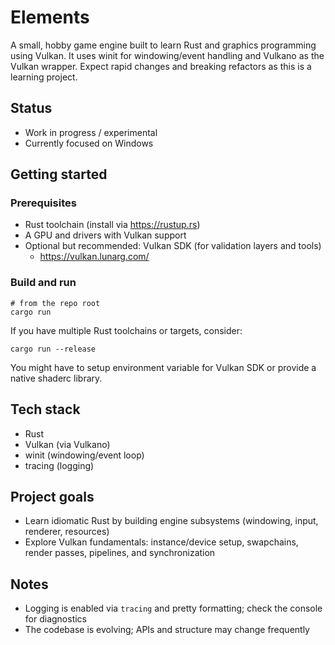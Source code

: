 # Elements

A small, hobby game engine built to learn Rust and graphics programming using Vulkan. It uses winit for windowing/event handling and Vulkano as the Vulkan wrapper. Expect rapid changes and breaking refactors as this is a learning project.

## Status
- Work in progress / experimental
- Currently focused on Windows

## Getting started

### Prerequisites
- Rust toolchain (install via https://rustup.rs)
- A GPU and drivers with Vulkan support
- Optional but recommended: Vulkan SDK (for validation layers and tools)
  - https://vulkan.lunarg.com/

### Build and run
```pwsh
# from the repo root
cargo run
```

If you have multiple Rust toolchains or targets, consider:
```pwsh
cargo run --release
```

You might have to setup environment variable for Vulkan SDK or provide a native shaderc library. 

## Tech stack
- Rust
- Vulkan (via Vulkano)
- winit (windowing/event loop)
- tracing (logging)

## Project goals
- Learn idiomatic Rust by building engine subsystems (windowing, input, renderer, resources)
- Explore Vulkan fundamentals: instance/device setup, swapchains, render passes, pipelines, and synchronization

## Notes
- Logging is enabled via `tracing` and pretty formatting; check the console for diagnostics
- The codebase is evolving; APIs and structure may change frequently
